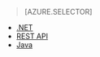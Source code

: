 > [AZURE.SELECTOR]
- [.NET](media-services-dotnet-configure-asset-delivery-policy)
- [REST API](media-services-rest-configure-asset-delivery-policy)
- [Java](https://github.com/southworkscom/azure-sdk-for-media-services-java-samples)